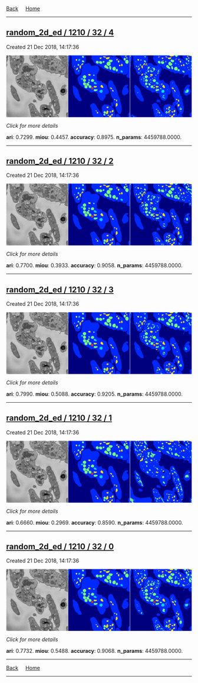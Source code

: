 
[Back](..)&nbsp;&nbsp;&nbsp;&nbsp;&nbsp;[Home](https://leapmanlab.github.io/snapshots)

---

<div class="summary"><a href="4"><h2>random_2d_ed / 1210 / 32 / 4</h2></a><p>Created 21 Dec 2018, 14:17:36
</p><a href="4"><img src="4/media/summary.png" align="center"></a><p>
<i>Click for more details</i>
</p></div>

**ari**: 0.7299. **miou**: 0.4457. **accuracy**: 0.8975. **n_params**: 4459788.0000. 

---

<div class="summary"><a href="2"><h2>random_2d_ed / 1210 / 32 / 2</h2></a><p>Created 21 Dec 2018, 14:17:36
</p><a href="2"><img src="2/media/summary.png" align="center"></a><p>
<i>Click for more details</i>
</p></div>

**ari**: 0.7700. **miou**: 0.3933. **accuracy**: 0.9058. **n_params**: 4459788.0000. 

---

<div class="summary"><a href="3"><h2>random_2d_ed / 1210 / 32 / 3</h2></a><p>Created 21 Dec 2018, 14:17:36
</p><a href="3"><img src="3/media/summary.png" align="center"></a><p>
<i>Click for more details</i>
</p></div>

**ari**: 0.7990. **miou**: 0.5088. **accuracy**: 0.9205. **n_params**: 4459788.0000. 

---

<div class="summary"><a href="1"><h2>random_2d_ed / 1210 / 32 / 1</h2></a><p>Created 21 Dec 2018, 14:17:36
</p><a href="1"><img src="1/media/summary.png" align="center"></a><p>
<i>Click for more details</i>
</p></div>

**ari**: 0.6660. **miou**: 0.2969. **accuracy**: 0.8590. **n_params**: 4459788.0000. 

---

<div class="summary"><a href="0"><h2>random_2d_ed / 1210 / 32 / 0</h2></a><p>Created 21 Dec 2018, 14:17:36
</p><a href="0"><img src="0/media/summary.png" align="center"></a><p>
<i>Click for more details</i>
</p></div>

**ari**: 0.7732. **miou**: 0.5488. **accuracy**: 0.9068. **n_params**: 4459788.0000. 

---

[Back](..)&nbsp;&nbsp;&nbsp;&nbsp;&nbsp;[Home](https://leapmanlab.github.io/snapshots)

---